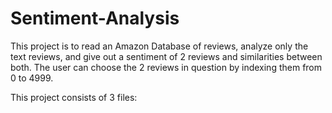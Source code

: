 # Sentiment-Analysis

This project is to read an Amazon Database of reviews, analyze only the text reviews, and give out a sentiment of 2 reviews and similarities between both.
The user can choose the 2 reviews in question by indexing them from 0 to 4999.

This project consists of 3 files:

